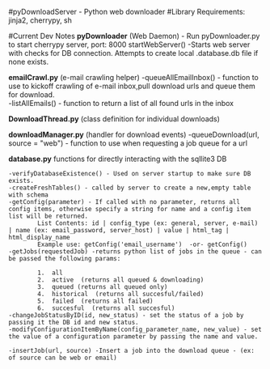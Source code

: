 #pyDownloadServer - Python web downloader
#Library Requirements: jinja2, cherrypy, sh




#Current Dev Notes
**pyDownloader** (Web Daemon) - Run pyDownloader.py to start cherrypy server, port: 8000
	startWebServer() -Starts web server with checks for DB connection. Attempts to create local .database.db file if none exists.

**emailCrawl.py** (e-mail crawling helper)
    -queueAllEmailInbox() - function to use to kickoff crawling of e-mail inbox,pull download urls and queue them for download.  
    -listAllEmails() - function to return a list of all found urls in the inbox


**DownloadThread.py** (class definition for individual downloads)

**downloadManager.py** (handler for download events)
	-queueDownload(url, source = "web") - function to use when requesting a job queue for a url

**database.py**  functions for directly interacting with the sqllite3 DB

	-verifyDatabaseExistence() - Used on server startup to make sure DB exists.  
	-createFreshTables() - called by server to create a new,empty table with schema  
	-getConfig(parameter) - If called with no parameter, returns all config items, otherwise specify a string for name and a config item list will be returned.
			List Contents: id | config_type (ex: general, server, e-mail) | name (ex: email_password, server_host) | value | html_tag | html_display_name
			Example use: getConfig('email_username')  -or- getConfig()
	-getJobs(requestedJob) -returns python list of jobs in the queue - can be passed the following params:  

			1.	all  
			2.	active  (returns all queued & downloading)
			3.  queued (returns all queued only)
			4.	historical  (returns all succesful/failed)
			5.	failed  (returns all failed)
			6.	succesful  (returns all succesful)  
	-changeJobStatusByID(id, new_status) - set the status of a job by passing it the DB id and new status.
	-modifyConfigurationItemByName(config_parameter_name, new_value) - set the value of a configuration parameter by passing the name and value.

	-insertJob(url, source) -Insert a job into the download queue - (ex: of source can be web or email)  




	